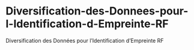 # Diversification-des-Donnees-pour-l-Identification-d-Empreinte-RF
Diversification des Données pour l’Identification d’Empreinte RF

